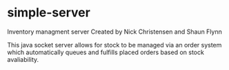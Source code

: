 # simple-server
Inventory managment server
Created by Nick Christensen and Shaun Flynn

This java socket server allows for stock to be managed via an order system which automatically queues and fulfills placed orders based on stock avaliability. 
